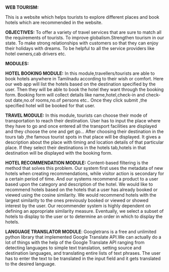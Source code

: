 **WEB TOURISM:**

  This is a website which helps tourists to explore different places and book hotels which are recommended in the website.  
  
**OBJECTIVES:**
To offer a variety of travel services that are sure to match all the requirements of tourists.
To improve globalism.Strengthen tourism in our state.
To make strong relationships with customers so that they can enjoy their holidays with dreams.
To be helpful to all the service providers like hotel owners,cab drivers etc.


**MODULES:**

  **HOTEL BOOKING MODULE:**
    In this  module,travellers/tourists are able to book hotels anywhere in Tamilnadu according to their wish or comfort.
    Here our web app will list the hotels based on the destination specified by the user. Then they will be able to book the hotel they want through the booking form.
    Booking form will collect details like name,hotel,check-in and check-out date,no.of rooms,no.of persons etc..
    Once they click submit ,the specified hotel will be booked for that user. 
    
  **TRAVEL MODULE:**
    In this module, tourists can choose their mode of transportation to reach their destination.
    User has to input the place  where they have to go and once entered all the transport facilities are displayed and they choose the one and get go…
    After choosing their destination in the tours tab ,the famous tourist spots in that place will be displayed.
    It gives a description about the place with timing and location details of that particular place.
    If they select their destinations in the hotels tab,hotels in that destination will be displayed with the booking form.
    
  **HOTEL RECOMMENDATION MODULE:**
    Content-based filtering is the method that solves this problem. Our system first uses the metadata of new hotels when creating recommendations, while visitor action is secondary for a certain period of time. And our systems recommend a product to a user based upon the category and description of the hotel.
      We would like to recommend hotels based on the hotels that a user has already booked or viewed using the cosine similarity. We would recommend hotels with the largest similarity to the ones previously booked or viewed or showed interest by the user. Our recommender system is highly dependent on defining an appropriate similarity measure. Eventually, we select a subset of hotels to display to the user or to determine an order in which to display the hotels.
      
      
  **LANGUAGE TRANSLATOR MODULE**:
    Googletrans is a free and unlimited python library that implemented Google Translate API.We can actually do a lot of things with the help of the Google Translate API ranging from detecting languages to simple text translation, setting source and destination languages, and translating entire lists of text phrases. The user has to enter the text to be translated in the input field and it gets translated to the desired language.
    
 



